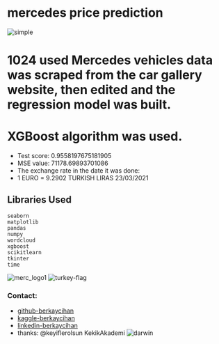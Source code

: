 # mercedes price prediction

![simple](https://user-images.githubusercontent.com/39379330/113019812-a8e49880-918a-11eb-8ebf-ac127640893b.gif)

# 1024 used Mercedes vehicles data was scraped from the car gallery website, then edited and the regression model was built.
# XGBoost algorithm was used.
- Test score: 0.9558197675181905
- MSE value: 71178.69893701086
- The exchange rate in the date it was done:
- 1 EURO = 9.2902 TURKISH LIRAS 23/03/2021
## Libraries Used

    seaborn
    matplotlib
    pandas
    numpy
    wordcloud
    xgboost
    scikitlearn
    tkinter
    time
    
![merc_logo1](https://user-images.githubusercontent.com/39379330/113028402-e6015880-9193-11eb-81fa-a51667595952.gif)
![turkey-flag](https://user-images.githubusercontent.com/39379330/113028505-04ffea80-9194-11eb-996a-1a891ffbf090.gif)

### Contact:
- [github-berkaycihan](https://github.com/berkaycihan)
- [kaggle-berkaycihan](https://kaggle.com/berkaycihan)
- [linkedin-berkaycihan](https://linkedin.com/in/berkaycihan)
- thanks: @keyiflerolsun KekikAkademi
![darwin](https://user-images.githubusercontent.com/39379330/113026769-147e3400-9192-11eb-8d04-ccc503ad3769.gif)

